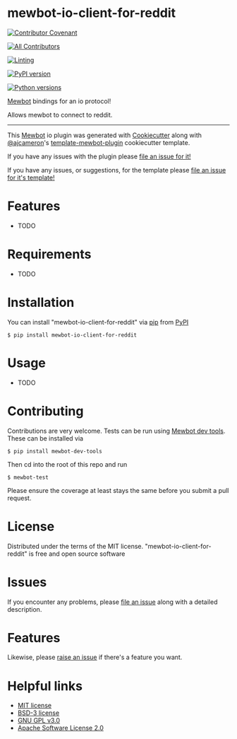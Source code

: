 <!--
SPDX-FileCopyrightText: 2021 - 2023 Mewbot Developers <mewbot@quicksilver.london>

SPDX-License-Identifier: CC-BY-4.0
-->

# mewbot-io-client-for-reddit

[![Contributor Covenant](https://img.shields.io/badge/Contributor%20Covenant-2.1-4baaaa.svg)](CODE_OF_CONDUCT.md)

<!-- ALL-CONTRIBUTORS-BADGE:START - Do not remove or modify this section -->
[![All Contributors](https://img.shields.io/badge/all_contributors-2-orange.svg?style=flat-square)](CONTRIBUTORS.md)
<!-- ALL-CONTRIBUTORS-BADGE:END -->

[![Linting](https://github.com/mewbotorg/mewbot-io-client-for-reddit/actions/workflows/review.yaml/badge.svg)](https://github.com/mewbotorg/mewbot-io-client-for-reddit/actions/workflows/review.yaml)

[![PyPI version](https://img.shields.io/pypi/v/mewbot-io-client-for-reddit.svg)](https://pypi.org/project/mewbot-io-client-for-reddit)

[![Python versions](https://img.shields.io/pypi/pyversions/mewbot-io-client-for-reddit.svg)](https://pypi.org/project/mewbot-io-client-for-reddit)


[Mewbot](https://github.com/mewbotorg/mewbot) bindings for an io protocol!

Allows mewbot to connect to reddit.

----

This [Mewbot](https://github.com/mewbotorg/mewbot) io plugin was generated with [Cookiecutter](https://github.com/audreyr/cookiecutter) along with [@ajcameron](https://github.com/ajcameron)'s [template-mewbot-plugin](https://github.com/mewbotorg/template-mewbot-plugin) cookiecutter template.

If you have any issues with the plugin please [file an issue for it!](https://github.com/mewbotorg/mewbot-io-client-for-reddit/issues)

If you have any issues, or suggestions, for the template please [file an issue for it's template!](https://github.com/mewbotorg/template-mewbot-plugin/issues)


# Features

* TODO


# Requirements

* TODO


# Installation

You can install "mewbot-io-client-for-reddit" via [pip](https://pypi.org/project/pip/) from [PyPI](https://pypi.org/project)
```shell
$ pip install mewbot-io-client-for-reddit
```


# Usage


* TODO

# Contributing

Contributions are very welcome.
Tests can be run using [Mewbot dev tools](https://github.com/mewbotorg/mewbot-dev-tools).
These can be installed via
```shell
$ pip install mewbot-dev-tools
```
Then cd into the root of this repo and run
```shell
$ mewbot-test
```
Please ensure the coverage at least stays the same before you submit a pull request.

# License

Distributed under the terms of the MIT license.
"mewbot-io-client-for-reddit" is free and open source software


# Issues

If you encounter any problems, please [file an issue](https://github.com/mewbotorg/mewbot-io-client-for-reddit/issues) along with a detailed description.

# Features

Likewise, please [raise an issue](https://github.com/mewbotorg/mewbot-io-client-for-reddit/issues) if there's a feature you want.

# Helpful links

 - [MIT license](http://opensource.org/licenses/MIT)
 - [BSD-3 license](http://opensource.org/licenses/BSD-3-Clause)
 - [GNU GPL v3.0](http://www.gnu.org/licenses/gpl-3.0.txt)
 - [Apache Software License 2.0](http://www.apache.org/licenses/LICENSE-2.0)

